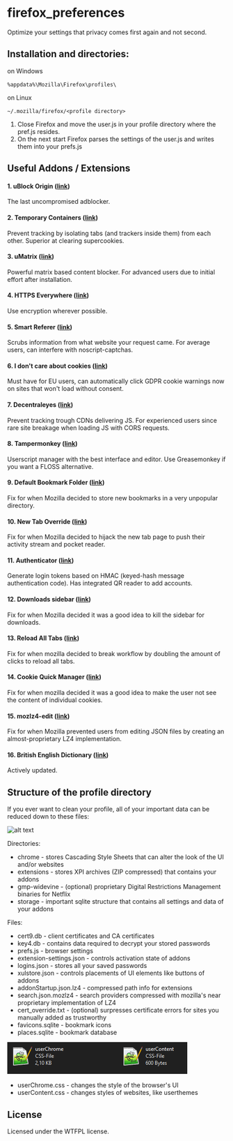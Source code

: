 # firefox_preferences
Optimize your settings that privacy comes first again and not second.

## Installation and directories:
on Windows
```
%appdata%\Mozilla\Firefox\profiles\
```
on Linux
```
~/.mozilla/firefox/<profile directory>
```

1) Close Firefox and move the user.js in your profile directory where the pref.js resides.
2) On the next start Firefox parses the settings of the user.js and writes them into your prefs.js 

## Useful Addons / Extensions

#### 1. uBlock Origin ([link](https://addons.mozilla.org/en-US/firefox/addon/ublock-origin/))
The last uncompromised adblocker.

#### 2. Temporary Containers ([link](https://addons.mozilla.org/en-US/firefox/addon/temporary-containers/))
Prevent tracking by isolating tabs (and trackers inside them) from each other. Superior at clearing supercookies.

#### 3. uMatrix ([link](https://addons.mozilla.org/en-US/firefox/addon/umatrix/))
Powerful matrix based content blocker. For advanced users due to initial effort after installation.

#### 4. HTTPS Everywhere ([link](https://addons.mozilla.org/en-US/firefox/addon/https-everywhere/))
Use encryption wherever possible.

#### 5. Smart Referer ([link](https://addons.mozilla.org/en-US/firefox/addon/smart-referer/))
Scrubs information from what website your request came. For average users, can interfere with noscript-captchas.

#### 6. I don't care about cookies ([link](https://addons.mozilla.org/en-US/firefox/addon/i-dont-care-about-cookies/))
Must have for EU users, can automatically click GDPR cookie warnings now on sites that won't load without consent.

#### 7. Decentraleyes ([link](https://addons.mozilla.org/en-US/firefox/addon/decentraleyes/))
Prevent tracking trough CDNs delivering JS. For experienced users since rare site breakage when loading JS with CORS requests.

#### 8. Tampermonkey ([link](https://addons.mozilla.org/en-US/firefox/addon/tampermonkey/))
Userscript manager with the best interface and editor. Use Greasemonkey if you want a FLOSS alternative.

#### 9. Default Bookmark Folder ([link](https://addons.mozilla.org/en-US/firefox/addon/default-bookmark-folder/))
Fix for when Mozilla decided to store new bookmarks in a very unpopular directory.

#### 10. New Tab Override ([link](https://addons.mozilla.org/en-US/firefox/addon/new-tab-override/))
Fix for when Mozilla decided to hijack the new tab page to push their activity stream and pocket reader.

#### 11. Authenticator ([link](https://addons.mozilla.org/en-US/firefox/addon/auth-helper/))
Generate login tokens based on HMAC (keyed-hash message authentication code). Has integrated QR reader to add accounts.

#### 12. Downloads sidebar ([link](https://addons.mozilla.org/en-US/firefox/addon/downloads-sidebar/))
Fix for when Mozilla decided it was a good idea to kill the sidebar for downloads.

#### 13. Reload All Tabs ([link](https://addons.mozilla.org/en-US/firefox/addon/reload-all-tabs/))
Fix for when mozilla decided to break workflow by doubling the amount of clicks to reload all tabs.

#### 14. Cookie Quick Manager ([link](https://addons.mozilla.org/en-US/firefox/addon/cookie-quick-manager/))
Fix for when mozilla decided it was a good idea to make the user not see the content of individual cookies.

#### 15. mozlz4-edit ([link](https://addons.mozilla.org/en-US/firefox/addon/mozlz4-edit/))
Fix for when Mozilla prevented users from editing JSON files by creating an almost-proprietary LZ4 implementation.

#### 16. British English Dictionary ([link](https://addons.mozilla.org/en-US/firefox/addon/british-english-dictionary-2/))
Actively updated.

## Structure of the profile directory

If you ever want to clean your profile, all of your important data can be reduced down to these files:

![alt text](https://raw.githubusercontent.com/ran-sama/firefox-preferences/master/images/profile_structure_1.png)

Directories:
* chrome - stores Cascading Style Sheets that can alter the look of the UI and/or websites
* extensions - stores XPI archives (ZIP compressed) that contains your addons
* gmp-widevine - (optional) proprietary Digital Restrictions Management binaries for Netflix
* storage - important sqlite structure that contains all settings and data of your addons

Files:
* cert9.db - client certificates and CA certificates
* key4.db - contains data required to decrypt your stored passwords
* prefs.js - browser settings
* extension-settings.json - controls activation state of addons
* logins.json - stores all your saved passwords
* xulstore.json - controls placements of UI elements like buttons of addons
* addonStartup.json.lz4 - compressed path info for extensions
* search.json.mozlz4 - search providers compressed with mozilla's near proprietary implementation of LZ4
* cert_override.txt - (optional) surpresses certificate errors for sites you manually added as trustworthy
* favicons.sqlite - bookmark icons
* places.sqlite - bookmark database

![alt text](https://raw.githubusercontent.com/ran-sama/firefox-preferences/master/images/profile_structure_2.png)

* userChrome.css - changes the style of the browser's UI
* userContent.css - changes styles of websites, like userthemes

## License
Licensed under the WTFPL license.

